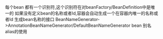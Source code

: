 每个bean 都有一个识别符,这个识别符在对beanFactory/BeanDefinition中是唯一的
如果没有定义bean的名称或者Id,容器会自动生成一个在容器内唯一的名称或者Id
生成bean名称的接口 BeanNameGenerator->AnnotationBeanNameGenerator/DefaultBeanNameGenerator
bean 别名alias的使用